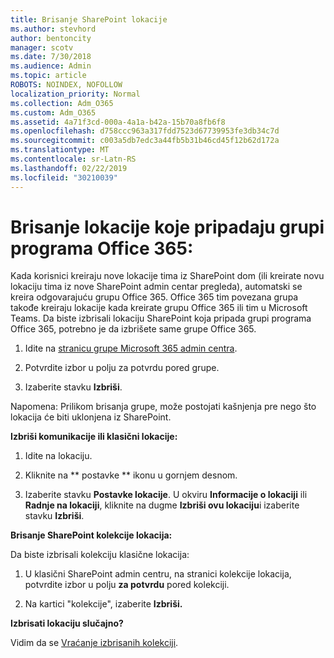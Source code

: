 ```yaml
---
title: Brisanje SharePoint lokacije
ms.author: stevhord
author: bentoncity
manager: scotv
ms.date: 7/30/2018
ms.audience: Admin
ms.topic: article
ROBOTS: NOINDEX, NOFOLLOW
localization_priority: Normal
ms.collection: Adm_O365
ms.custom: Adm_O365
ms.assetid: 4a71f3cd-000a-4a1a-b42a-15b70a8fb6f8
ms.openlocfilehash: d758ccc963a317fdd7523d67739953fe3db34c7d
ms.sourcegitcommit: c003a5db7edc3a44fb5b31b46cd45f12b62d172a
ms.translationtype: MT
ms.contentlocale: sr-Latn-RS
ms.lasthandoff: 02/22/2019
ms.locfileid: "30210039"
---
```

# <a name="delete-sites-that-belong-to-an-office-365-group"></a>Brisanje lokacije koje pripadaju grupi programa Office 365:

Kada korisnici kreiraju nove lokacije tima iz SharePoint dom (ili kreirate novu lokaciju tima iz nove SharePoint admin centar pregleda), automatski se kreira odgovarajuću grupu Office 365. Office 365 tim povezana grupa takođe kreiraju lokacije kada kreirate grupu Office 365 ili tim u Microsoft Teams. Da biste izbrisali lokaciju SharePoint koja pripada grupi programa Office 365, potrebno je da izbrišete same grupe Office 365. 
  
1. Idite na [stranicu grupe Microsoft 365 admin centra](https://portal.office.com/adminportal/home#/groups).
    
2. Potvrdite izbor u polju za potvrdu pored grupe.
    
3. Izaberite stavku **Izbriši**.
    
Napomena: Prilikom brisanja grupe, može postojati kašnjenja pre nego što lokacija će biti uklonjena iz SharePoint.
  
**Izbriši komunikacije ili klasični lokacije:**

1. Idite na lokaciju.
  
2. Kliknite na ** postavke ** ikonu u gornjem desnom. 
  
3. Izaberite stavku **Postavke lokacije**. U okviru **Informacije o lokaciji** ili **Radnje na lokaciji**, kliknite na dugme **Izbriši ovu lokaciju**i izaberite stavku **Izbriši**.
  
**Brisanje SharePoint kolekcije lokacija:**

Da biste izbrisali kolekciju klasične lokacija:
  
1. U klasični SharePoint admin centru, na stranici kolekcije lokacija, potvrdite izbor u polju **za potvrdu** pored kolekciji. 
    
2. Na kartici "kolekcije", izaberite **Izbriši.**
    
**Izbrisati lokaciju slučajno?**

Vidim da se [Vraćanje izbrisanih kolekciji](https://go.microsoft.com/fwlink/?linkid=867660).
  

